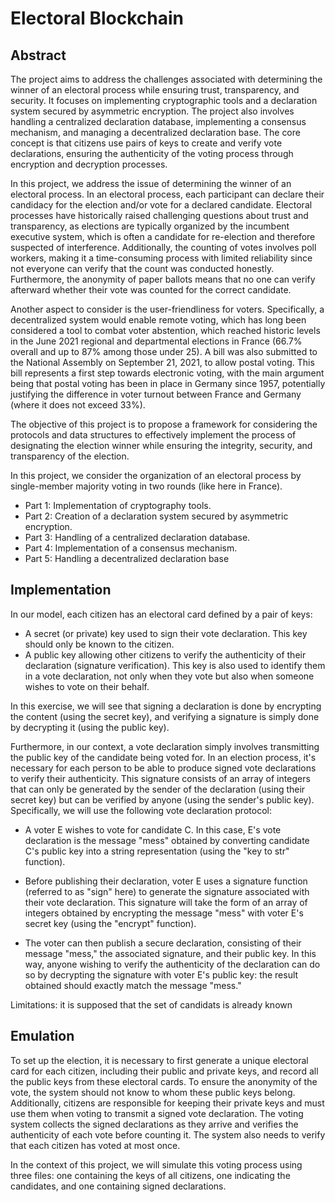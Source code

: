 # Electoral Blockchain

## Abstract
The project aims to address the challenges associated with determining the winner of an electoral process while ensuring trust, transparency, and security. It focuses on implementing cryptographic tools and a declaration system secured by asymmetric encryption. The project also involves handling a centralized declaration database, implementing a consensus mechanism, and managing a decentralized declaration base. The core concept is that citizens use pairs of keys to create and verify vote declarations, ensuring the authenticity of the voting process through encryption and decryption processes.

In this project, we address the issue of determining the winner of an electoral process. In an electoral process, each participant can declare their candidacy for the election and/or vote for a declared candidate. Electoral processes have historically raised challenging questions about trust and transparency, as elections are typically organized by the incumbent executive system, which is often a candidate for re-election and therefore suspected of interference. Additionally, the counting of votes involves poll workers, making it a time-consuming process with limited reliability since not everyone can verify that the count was conducted honestly. Furthermore, the anonymity of paper ballots means that no one can verify afterward whether their vote was counted for the correct candidate.

Another aspect to consider is the user-friendliness for voters. Specifically, a decentralized system would enable remote voting, which has long been considered a tool to combat voter abstention, which reached historic levels in the June 2021 regional and departmental elections in France (66.7% overall and up to 87% among those under 25). A bill was also submitted to the National Assembly on September 21, 2021, to allow postal voting. This bill represents a first step towards electronic voting, with the main argument being that postal voting has been in place in Germany since 1957, potentially justifying the difference in voter turnout between France and Germany (where it does not exceed 33%).

The objective of this project is to propose a framework for considering the protocols and data structures to effectively implement the process of designating the election winner while ensuring the integrity, security, and transparency of the election.

In this project, we consider the organization of an electoral process by single-member majority voting in two rounds (like here in France).

- Part 1: Implementation of cryptography tools.
- Part 2: Creation of a declaration system secured by asymmetric encryption. 
- Part 3: Handling of a centralized declaration database.
- Part 4: Implementation of a consensus mechanism.
- Part 5: Handling a decentralized declaration base

## Implementation
In our model, each citizen has an electoral card defined by a pair of keys:

- A secret (or private) key used to sign their vote declaration. This key should only be known to the citizen.
- A public key allowing other citizens to verify the authenticity of their declaration (signature verification). This key is also used to identify them in a vote declaration, not only when they vote but also when someone wishes to vote on their behalf.

In this exercise, we will see that signing a declaration is done by encrypting the content (using the secret key), and verifying a signature is simply done by decrypting it (using the public key).

Furthermore, in our context, a vote declaration simply involves transmitting the public key of the candidate being voted for. In an election process, it's necessary for each person to be able to produce signed vote declarations to verify their authenticity. This signature consists of an array of integers that can only be generated by the sender of the declaration (using their secret key) but can be verified by anyone (using the sender's public key). Specifically, we will use the following vote declaration protocol:

- A voter E wishes to vote for candidate C. In this case, E's vote declaration is the message "mess" obtained by converting candidate C's public key into a string representation (using the "key to str" function).

- Before publishing their declaration, voter E uses a signature function (referred to as "sign" here) to generate the signature associated with their vote declaration. This signature will take the form of an array of integers obtained by encrypting the message "mess" with voter E's secret key (using the "encrypt" function).

- The voter can then publish a secure declaration, consisting of their message "mess," the associated signature, and their public key. In this way, anyone wishing to verify the authenticity of the declaration can do so by decrypting the signature with voter E's public key: the result obtained should exactly match the message "mess."

Limitations: it is supposed that the set of candidats is already known

## Emulation

To set up the election, it is necessary to first generate a unique electoral card for each citizen, including their public and private keys, and record all the public keys from these electoral cards. To ensure the anonymity of the vote, the system should not know to whom these public keys belong. Additionally, citizens are responsible for keeping their private keys and must use them when voting to transmit a signed vote declaration. The voting system collects the signed declarations as they arrive and verifies the authenticity of each vote before counting it. The system also needs to verify that each citizen has voted at most once.

In the context of this project, we will simulate this voting process using three files: one containing the keys of all citizens, one indicating the candidates, and one containing signed declarations.